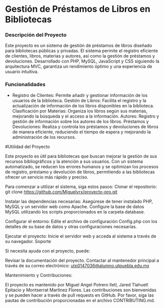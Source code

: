 # Gestión de Préstamos de Libros en Bibliotecas

### Descripción del Proyecto

Este proyecto es un sistema de gestión de préstamos de libros diseñado para bibliotecas públicas y privadas. El sistema permite el registro eficiente de clientes, libros, materias y autores, así como la gestión de préstamos y devoluciones. Desarrollado con PHP, MySQL, JavaScript y CSS siguiendo la arquitectura MVC, garantiza un rendimiento óptimo y una experiencia de usuario intuitiva.

### Funcionalidades

- Registro de Clientes: Permite añadir y gestionar información de los usuarios de la biblioteca.
Gestión de Libros: Facilita el registro y la actualización de información de los libros disponibles en la biblioteca.
Clasificación por Materias: Organiza los libros según sus materias, mejorando la búsqueda y el acceso a la información.
Autores: Registro y gestión de información sobre los autores de los libros.
Préstamos y Devoluciones: Realiza y controla los préstamos y devoluciones de libros de manera eficiente, reduciendo el tiempo de espera y mejorando la administración de los recursos.

#Utilidad del Proyecto

Este proyecto es útil para bibliotecas que buscan mejorar la gestión de sus recursos bibliográficos y la atención a sus usuarios. Con un sistema automatizado, se reducen los errores humanos y se optimizan los procesos de registro, préstamo y devolución de libros, permitiendo a las bibliotecas ofrecer un servicio más rápido y preciso.

Para comenzar a utilizar el sistema, siga estos pasos:
Clonar el repositorio: git clone https://github.com/Miguelvrx/proyecto-pro.git

Instalar las dependencias necesarias: Asegúrese de tener instalado PHP, MySQL y un servidor web como Apache.
Configure la base de datos MySQL utilizando los scripts proporcionados en la carpeta database.

Configurar el entorno: Edite el archivo de configuración Config.php con los detalles de su base de datos y otras configuraciones necesarias.

Ejecutar el proyecto: Inicie el servidor web y acceda al sistema a través de su navegador.
Soporte

Si necesita ayuda con el proyecto, puede:

Revisar la documentación del proyecto.
Contactar al mantenedor principal a través de su correo electrónico: utp0147036@alumno.utpuebla.edu.mx

Mantenimiento y Contribuciones:

El proyecto es mantenido por Miguel Angel Potrero Iletl, Jared Tlahuetl Epitacio y Montserrat Martìnez Flores. Las contribuciones son bienvenidas y se pueden hacer a través de pull requests en GitHub. Por favor, siga las pautas de contribución proporcionadas en el archivo CONTRIBUTING.md.
